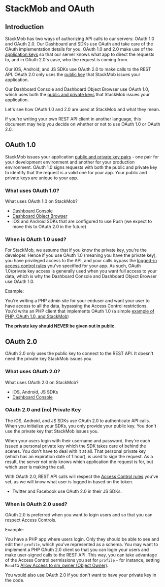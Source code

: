 StackMob and OAuth
==================

## Introduction

StackMob has two ways of authorizing API calls to our servers:  OAuth 1.0 and OAuth 2.0.  Our Dashboard and SDKs use OAuth and take care of the OAuth implementation details for you.  OAuth 1.0 and 2.0 make use of the <a href="https://dashboard.stackmob.com/settings" target="_blank">application keys</a> so that our server knows what app to direct the requests to, and in OAuth 2.0's case, who the request is coming from.

Our iOS, Android, and JS SDKs use OAuth 2.0 to make calls to the REST API.  OAuth 2.0 only uses the <a href="https://dashboard.stackmob.com/settings" target="_blank">public key</a> that StackMob issues your application.

Our Dashboard Console and Dashboard Object Browser use OAuth 1.0, which uses both the <a href="https://dashboard.stackmob.com/settings" target="_blank">public and private keys</a> that StackMob issues your application.

Let's see how OAuth 1.0 and 2.0 are used at StackMob and what they mean.

If you're writing your own REST API client in another language, this document may help you decide on whether or not to use OAuth 1.0 or OAuth 2.0.

<h2 class="alwaysexpanded">OAuth 1.0</h2>

StackMob issues your application <a href="https://dashboard.stackmob.com/settings" target="_blank">public and private key pairs</a> - one pair for your development environment and another for your production environment.  OAuth 1.0 signs requests with both the public and private key to identify that the request is a valid one for your app. Your public and private keys are unique to your app.

<h3>What uses OAuth 1.0?</h3>

What uses OAuth 1.0 on StackMob?

* <a href="https://dashboard.stackmob.com/data/console" target="_blank">Dashboard Console</a>
* <a href="https://dashboard.stackmob.com/data/browser" target="_blank">Dashboard Object Browser</a>
* iOS and Android SDKs that are configured to use Push (we expect to move this to OAuth 2.0 in the future)

<h3>When is OAuth 1.0 used?</h3>

For StackMob, we assume that if you know the private key, you're the developer.  Hence if you use OAuth 1.0 (meaning you have the private key), you have privileged access to the API, and your calls bypass the <a href="http://developer.stackmob.com/tutorials/security/Access-Controls:-Schema-Permissions" target="_blank">logged-in access control rules</a> you've specified for your app.  As such, OAuth 1.0/private key access is generally used when you want full access to your data, which is why the Dashboard Console and Dashboard Object Browser use OAuth 1.0.

Example:
  
You're writing a PHP admin site for your enduser and want your user to have access to all the data, bypassing the Access Control restrictions.  You'd write an PHP client that implements OAuth 1.0 (a simple <a href="https://github.com/stackmob/stackmob-php-examples" target="_blank">example of PHP, OAuth 1.0, and StackMob</a>)


**The private key should NEVER be given out in public.**


<h2 class="alwaysexpanded">OAuth 2.0</h2>

OAuth 2.0 only uses the public key to connect to the REST API.  It doesn't need the private key StackMob issues you.

<h3>What uses OAuth 2.0?</h3>

What uses OAuth 2.0 on StackMob?

* iOS, Android, JS SDKs
* <a href="https://dashboard.stackmob.com/data/console" target="_blank">Dashboard Console</a>

<h3>OAuth 2.0 and (no) Private Key</h3>

The iOS, Android, and JS SDKs use OAuth 2.0 to authenticate API calls.  When you initialize your SDKs, you only provide your public key.  You don't use the private key that StackMob issues you.

When your users login with their username and password, they're each issued a personal private key which the SDK takes care of behind the scenes.  You don't have to deal with it at all.  That personal private key (which has an expiration date of 1 hour), is used to sign the request.  As a result, the server not only knows which application the request is for, but which user is making the call.

With OAuth 2.0, REST API calls will respect the <a href="http://developer.stackmob.com/tutorials/security/Access-Controls:-Schema-Permissions" target="_blank">Access Control rules</a> you've set, as we will know what user is logged in based on the token.

* Twitter and Facebook use OAuth 2.0 in their JS SDKs.

<h3>When is OAuth 2.0 used?</h3>

OAuth 2.0 is preferred when you want to login users and so that you can respect Access Controls.

Example:

You have a PHP app where users login.  Only they should be able to see and edit their `profile`, which you've represented as a schema.  You may want to implement a PHP OAuth 2.0 client so that you can login your users and make user-signed calls to the REST API.  This way, you can take advantage of the Access Control permissions you set for `profile` - for instance, setting `Read` to <a href="http://developer.stackmob.com/tutorials/security/Access-Controls:-Schema-Permissions#a-allow_to_object_owner" target="_blank">Allow Access to sm_owner (Object Owner)</a>.

You would also use OAuth 2.0 if you don't want to have your private key in the code.